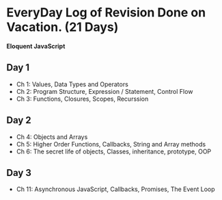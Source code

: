 # EveryDay Log of Revision Done on Vacation. (21 Days)

**Eloquent JavaScript**

## Day 1
  - Ch 1: Values, Data Types and Operators
  - Ch 2: Program Structure, Expression / Statement, Control Flow
  - Ch 3: Functions, Closures, Scopes, Recurssion

## Day 2
  - Ch 4: Objects and Arrays
  - Ch 5: Higher Order Functions, Callbacks, String and Array methods
  - Ch 6: The secret life of objects, Classes, inheritance, prototype, OOP

## Day 3
  - Ch 11: Asynchronous JavaScript, Callbacks, Promises, The Event Loop